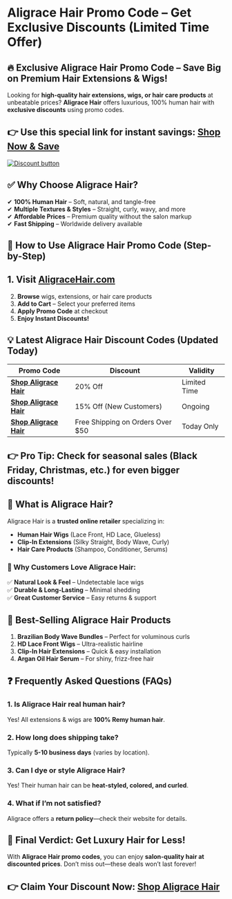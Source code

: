 
# Aligrace Hair Promo Code – Get Exclusive Discounts (Limited Time Offer)



## **🔥 Exclusive Aligrace Hair Promo Code – Save Big on Premium Hair Extensions & Wigs!**  

Looking for **high-quality hair extensions, wigs, or hair care products** at unbeatable prices? **Aligrace Hair** offers luxurious, 100% human hair with **exclusive discounts** using promo codes.  

## 👉 **Use this special link for instant savings:** [**Shop Now & Save**](https://aligracehair.sjv.io/nL7K39)  

[![Discount button](https://github.com/user-attachments/assets/f8b25570-331c-4d46-8ae6-7e831355bf12)](https://aligracehair.sjv.io/nL7K39)
## **✅ Why Choose Aligrace Hair?**  
✔ **100% Human Hair** – Soft, natural, and tangle-free  
✔ **Multiple Textures & Styles** – Straight, curly, wavy, and more  
✔ **Affordable Prices** – Premium quality without the salon markup  
✔ **Fast Shipping** – Worldwide delivery available  

## **📌 How to Use Aligrace Hair Promo Code (Step-by-Step)**  
## 1. **Visit** [AligraceHair.com](https://aligracehair.sjv.io/nL7K39)  
2. **Browse** wigs, extensions, or hair care products  
3. **Add to Cart** – Select your preferred items  
4. **Apply Promo Code** at checkout  
5. **Enjoy Instant Discounts!**  

## **💡 Latest Aligrace Hair Discount Codes (Updated Today)**  

| **Promo Code**                                             | **Discount** | **Validity** |  
|--------------                                              |------------|------------|  
|[**Shop Aligrace Hair**](https://aligracehair.sjv.io/nL7K39)| 20% Off | Limited Time |  
|[**Shop Aligrace Hair**](https://aligracehair.sjv.io/nL7K39)| 15% Off (New Customers) | Ongoing |  
|[**Shop Aligrace Hair**](https://aligracehair.sjv.io/nL7K39)| Free Shipping on Orders Over $50 | Today Only |  

## 👉 **Pro Tip:** Check for **seasonal sales** (Black Friday, Christmas, etc.) for even bigger discounts!  

## **🔎 What is Aligrace Hair?**  
Aligrace Hair is a **trusted online retailer** specializing in:  
- **Human Hair Wigs** (Lace Front, HD Lace, Glueless)  
- **Clip-In Extensions** (Silky Straight, Body Wave, Curly)  
- **Hair Care Products** (Shampoo, Conditioner, Serums)  

### **🌟 Why Customers Love Aligrace Hair:**  
✅ **Natural Look & Feel** – Undetectable lace wigs  
✅ **Durable & Long-Lasting** – Minimal shedding  
✅ **Great Customer Service** – Easy returns & support  

## **🛒 Best-Selling Aligrace Hair Products**  
1. **Brazilian Body Wave Bundles** – Perfect for voluminous curls  
2. **HD Lace Front Wigs** – Ultra-realistic hairline  
3. **Clip-In Hair Extensions** – Quick & easy installation  
4. **Argan Oil Hair Serum** – For shiny, frizz-free hair  

## **❓ Frequently Asked Questions (FAQs)**  

### **1. Is Aligrace Hair real human hair?**  
Yes! All extensions & wigs are **100% Remy human hair**.  

### **2. How long does shipping take?**  
Typically **5-10 business days** (varies by location).  

### **3. Can I dye or style Aligrace Hair?**  
Yes! Their human hair can be **heat-styled, colored, and curled**.  

### **4. What if I’m not satisfied?**  
Aligrace offers a **return policy**—check their website for details.  

## **🎉 Final Verdict: Get Luxury Hair for Less!**  
With **Aligrace Hair promo codes**, you can enjoy **salon-quality hair at discounted prices**. Don’t miss out—these deals won’t last forever!  

## 👉 **Claim Your Discount Now:** [**Shop Aligrace Hair**](https://aligracehair.sjv.io/nL7K39)  

